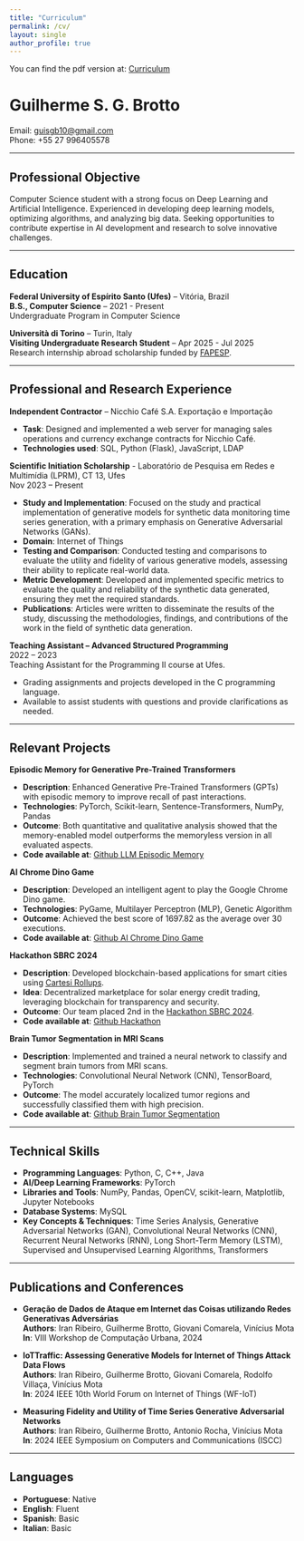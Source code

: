```yaml
---
title: "Curriculum"
permalink: /cv/
layout: single
author_profile: true
---
```


You can find the pdf version at: [Curriculum](https://guilherme751.github.io/assets/documents/GuilhermeCurriculum.pdf)

# Guilherme S. G. Brotto
Email: guisgb10@gmail.com  
Phone: +55 27 996405578

---

## Professional Objective
Computer Science student with a strong focus on Deep Learning and Artificial Intelligence. Experienced in developing deep learning models, optimizing algorithms, and analyzing big data. Seeking opportunities to contribute expertise in AI development and research to solve innovative challenges.

---

## Education

**Federal University of Espírito Santo (Ufes)** – Vitória, Brazil  
**B.S., Computer Science** – 2021 - Present  
Undergraduate Program in Computer Science  

**Università di Torino** – Turin, Italy  
**Visiting Undergraduate Research Student** – Apr 2025 - Jul 2025  
Research internship abroad scholarship funded by [FAPESP](https://fapesp.br/en).

---

## Professional and Research Experience

**Independent Contractor** – Nicchio Café S.A. Exportação e Importação  
- **Task**: Designed and implemented a web server for managing sales operations and currency exchange contracts for Nicchio Café.  
- **Technologies used**: SQL, Python (Flask), JavaScript, LDAP

**Scientific Initiation Scholarship** - Laboratório de Pesquisa em Redes e Multimídia (LPRM), CT 13, Ufes  
Nov 2023 – Present

- **Study and Implementation**: Focused on the study and practical implementation of generative models for synthetic data monitoring time series generation, with a primary emphasis on Generative Adversarial Networks (GANs).  
- **Domain**: Internet of Things  
- **Testing and Comparison**: Conducted testing and comparisons to evaluate the utility and fidelity of various generative models, assessing their ability to replicate real-world data.  
- **Metric Development**: Developed and implemented specific metrics to evaluate the quality and reliability of the synthetic data generated, ensuring they met the required standards.  
- **Publications**: Articles were written to disseminate the results of the study, discussing the methodologies, findings, and contributions of the work in the field of synthetic data generation.



**Teaching Assistant – Advanced Structured Programming**  
2022 – 2023  
Teaching Assistant for the Programming II course at Ufes.  
- Grading assignments and projects developed in the C programming language.  
- Available to assist students with questions and provide clarifications as needed.


---

## Relevant Projects

**Episodic Memory for Generative Pre-Trained Transformers**  
- **Description**: Enhanced Generative Pre-Trained Transformers (GPTs) with episodic memory to improve recall of past interactions.  
- **Technologies**: PyTorch, Scikit-learn, Sentence-Transformers, NumPy, Pandas  
- **Outcome**: Both quantitative and qualitative analysis showed that the memory-enabled model outperforms the memoryless version in all evaluated aspects.  
- **Code available at**: [Github LLM Episodic Memory](https://github.com/gbladislau/LLM-Episodic-Memory/tree/main)

**AI Chrome Dino Game**  
- **Description**: Developed an intelligent agent to play the Google Chrome Dino game.  
- **Technologies**: PyGame, Multilayer Perceptron (MLP), Genetic Algorithm  
- **Outcome**: Achieved the best score of 1697.82 as the average over 30 executions.  
- **Code available at**: [Github AI Chrome Dino Game](https://github.com/guilherme751/AI-CHROME-DINO-GAME-Python)

**Hackathon SBRC 2024**  
- **Description**: Developed blockchain-based applications for smart cities using [Cartesi Rollups](https://cartesi.io/).  
- **Idea**: Decentralized marketplace for solar energy credit trading, leveraging blockchain for transparency and security.  
- **Outcome**: Our team placed 2nd in the [Hackathon SBRC 2024](https://sbrc.sbc.org.br/2024/hackathon.html).  
- **Code available at**: [Github Hackathon](https://github.com/VitorSpa/hackathon-cartesi)

**Brain Tumor Segmentation in MRI Scans**  
- **Description**: Implemented and trained a neural network to classify and segment brain tumors from MRI scans.  
- **Technologies**: Convolutional Neural Network (CNN), TensorBoard, PyTorch  
- **Outcome**: The model accurately localized tumor regions and successfully classified them with high precision.  
- **Code available at**: [Github Brain Tumor Segmentation](https://github.com/intel-comp-saude-ufes/2024-1-P2-Magnetic-Resonance-Imaging-Brain-Tumor)

---

## Technical Skills
- **Programming Languages**: Python, C, C++, Java  
- **AI/Deep Learning Frameworks**: PyTorch  
- **Libraries and Tools**: NumPy, Pandas, OpenCV, scikit-learn, Matplotlib, Jupyter Notebooks  
- **Database Systems**: MySQL  
- **Key Concepts & Techniques**: Time Series Analysis, Generative Adversarial Networks (GAN), Convolutional Neural Networks (CNN), Recurrent Neural Networks (RNN), Long Short-Term Memory (LSTM), Supervised and Unsupervised Learning Algorithms, Transformers

---

## Publications and Conferences
- **Geração de Dados de Ataque em Internet das Coisas utilizando Redes Generativas Adversárias**  
  **Authors**: Iran Ribeiro, Guilherme Brotto, Giovani Comarela, Vinícius Mota  
  **In**: VIII Workshop de Computação Urbana, 2024  

- **IoTTraffic: Assessing Generative Models for Internet of Things Attack Data Flows**  
  **Authors**: Iran Ribeiro, Guilherme Brotto, Giovani Comarela, Rodolfo Villaça, Vinícius Mota  
  **In**: 2024 IEEE 10th World Forum on Internet of Things (WF-IoT)

- **Measuring Fidelity and Utility of Time Series Generative Adversarial Networks**  
  **Authors**: Iran Ribeiro, Guilherme Brotto, Antonio Rocha, Vinícius Mota  
  **In**: 2024 IEEE Symposium on Computers and Communications (ISCC)

---

## Languages
- **Portuguese**: Native  
- **English**: Fluent  
- **Spanish**: Basic  
- **Italian**: Basic

